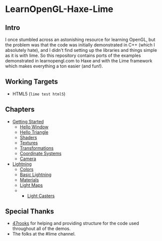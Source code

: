 # LearnOpenGL-Haxe-Lime

## Intro
I once stumbled across an astonishing resource for learning OpenGL, but the problem was that the code was initially demonstrated in C++ (which I absolutely hate), and I didn't find setting up the libraries and things simple as it is with lime. So this repository contains ports of the examples demonstrated in learnopengl.com to Haxe and with the Lime framework which makes everything a ton easier (and fun!).

## Working Targets
- HTML5 (`lime test html5`)

## Chapters
- [Getting Started](https://github.com/bwkam/learnopengl-haxelime/tree/main/Getting-Started)
  - [Hello Window](https://github.com/bwkam/learnopengl-haxelime/tree/main/Getting-Started/HelloWindow)
  - [Hello Triangle](https://github.com/bwkam/learnopengl-haxelime/tree/main/Getting-Started/HelloTriangle)
  - [Shaders](https://github.com/bwkam/learnopengl-haxelime/tree/main/Getting-Started/Shaders)
  - [Textures](https://github.com/bwkam/learnopengl-haxelime/tree/main/Getting-Started/Textures)
  - [Transformations](https://github.com/bwkam/learnopengl-haxelime/tree/main/Getting-Started/Transformations)
  - [Coordinate Systems](https://github.com/bwkam/learnopengl-haxelime/tree/main/Getting-Started/Coordinate-Systems)
  - [Camera](https://github.com/bwkam/learnopengl-haxelime/tree/main/Getting-Started/Camera)
- [Lightning](https://github.com/bwkam/learnopengl-haxelime/tree/main/Lightning)
  - [Colors](https://github.com/bwkam/learnopengl-haxelime/tree/main/Lightning/Colors)
  - [Basic Lightning](https://github.com/bwkam/learnopengl-haxelime/tree/main/Lightning/PhongCube)
  - [Materials](https://github.com/bwkam/learnopengl-haxelime/tree/main/Lightning/Materials)
  - [Light Maps](https://github.com/bwkam/learnopengl-haxelime/tree/main/Lightning/LightMaps)
  - - [Light Casters](https://github.com/bwkam/learnopengl-haxelime/tree/main/Lightning/LightCasters)

## Special Thanks
  - [47rooks](https://github.com/47rooks) for helping and providing structure for the code used throughout all of the demos.
  - The folks at the #lime channel.
